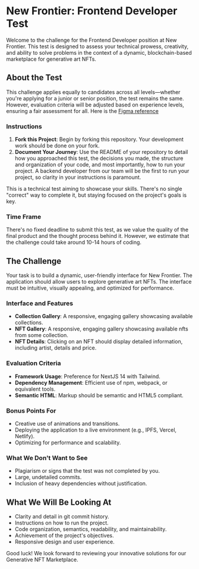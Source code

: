 # New Frontier: Frontend Developer Test

Welcome to the challenge for the Frontend Developer position at New Frontier. This test is designed to assess your technical prowess, creativity, and ability to solve problems in the context of a dynamic, blockchain-based marketplace for generative art NFTs.

## About the Test

This challenge applies equally to candidates across all levels—whether you're applying for a junior or senior position, the test remains the same. However, evaluation criteria will be adjusted based on experience levels, ensuring a fair assessment for all. Here is the [Figma reference](https://www.figma.com/file/CWSee9Qi7vrnCcBqkjztLG/New-Frontier---DEV?type=design&node-id=4108-1540&mode=design&t=RyzSUe1nFKqB2mYn-0)

### Instructions

1. **Fork this Project**: Begin by forking this repository. Your development work should be done on your fork.
2. **Document Your Journey**: Use the README of your repository to detail how you approached this test, the decisions you made, the structure and organization of your code, and most importantly, how to run your project. A backend developer from our team will be the first to run your project, so clarity in your instructions is paramount.

This is a technical test aiming to showcase your skills. There's no single "correct" way to complete it, but staying focused on the project's goals is key.

### Time Frame

There's no fixed deadline to submit this test, as we value the quality of the final product and the thought process behind it. However, we estimate that the challenge could take around 10-14 hours of coding.

## The Challenge

Your task is to build a dynamic, user-friendly interface for New Frontier. The application should allow users to explore generative art NFTs. The interface must be intuitive, visually appealing, and optimized for performance.

### Interface and Features

- **Collection Gallery**: A responsive, engaging gallery showcasing available collections.
- **NFT Gallery**: A responsive, engaging gallery showcasing available nfts from some collection.
- **NFT Details**: Clicking on an NFT should display detailed information, including artist, details and price.

### Evaluation Criteria

- **Framework Usage**: Preference for NextJS 14 with Tailwind.
- **Dependency Management**: Efficient use of npm, webpack, or equivalent tools.
- **Semantic HTML**: Markup should be semantic and HTML5 compliant.

### Bonus Points For

- Creative use of animations and transitions.
- Deploying the application to a live environment (e.g., IPFS, Vercel, Netlify).
- Optimizing for performance and scalability.

### What We Don't Want to See

- Plagiarism or signs that the test was not completed by you.
- Large, undetailed commits.
- Inclusion of heavy dependencies without justification.

## What We Will Be Looking At

- Clarity and detail in git commit history.
- Instructions on how to run the project.
- Code organization, semantics, readability, and maintainability.
- Achievement of the project's objectives.
- Responsive design and user experience.

Good luck! We look forward to reviewing your innovative solutions for our Generative NFT Marketplace.
